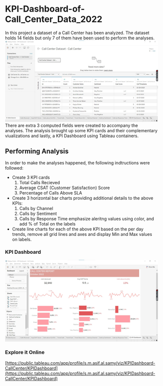 # KPI-Dashboard-of-Call_Center_Data_2022

In this project a dataset of a Call Center has been analyzed. The dataset holds 14 fields but only 7 of them have been used to perform 
the analyses. 
![alt text](https://github.com/asifsamy/KPI-Dashboard-of-Call_Center_Data_2022/blob/master/images/dataset.jpg "Logo Title Text 1")
There are extra 3 computed fields were created to accompany the analyses. The analysis brought up some KPI cards and their
complementary viualizations and lastly, a KPI Dashboard using Tableau containers.

## Performing Analysis
In order to make the analyses happened, the following indtructions were followed:
* Create 3 KPI cards
  1. Total Calls Recieved
  2. Average CSAT (Customer Satisfaction) Score
  3. Percentage of Calls Above SLA
* Create 3 horizontal bar charts providing additional details to the above KPIs:
  1. Calls by Channel
  2. Calls by Sentiment
  3. Calls by Response Time
emphasize aleritng values using color, and add % of Total on the labels
* Create line charts for each of the above KPI based on the per day trends, remove all grid lines and axes and display Min and Max values
on labels.

### KPI Dashboard
![alt text](https://github.com/asifsamy/KPI-Dashboard-of-Call_Center_Data_2022/blob/master/images/KPIDashboard.jpg "Logo Title Text 1")

### Explore it Online
[https://public.tableau.com/app/profile/s.m.asif.al.samy/viz/KPIDashboard-CallCenter/KPIDashboard](https://public.tableau.com/app/profile/s.m.asif.al.samy/viz/KPIDashboard-CallCenter/KPIDashboard)
